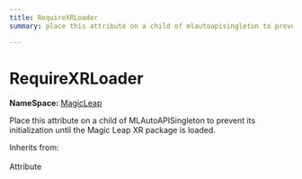 ```yaml
---
title: RequireXRLoader
summary: place this attribute on a child of mlautoapisingleton to prevent its initialization until the magic leap xr package is loaded. 

---
```


# RequireXRLoader



**NameSpace:** 
[MagicLeap](/unity-api/api/UnityEngine.XR.MagicLeap/UnityEngine.XR.MagicLeap.md) 


Place this attribute on a child of MLAutoAPISingleton to prevent its initialization until the Magic Leap XR package is loaded.   


Inherits from: <br></br>Attribute




